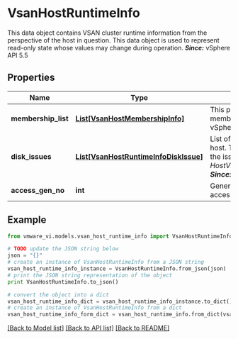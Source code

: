 # VsanHostRuntimeInfo

This data object contains VSAN cluster runtime information from the perspective of the host in question.  This data object is used to represent read-only state whose values may change during operation.  ***Since:*** vSphere API 5.5 

## Properties
Name | Type | Description | Notes
------------ | ------------- | ------------- | -------------
**membership_list** | [**List[VsanHostMembershipInfo]**](VsanHostMembershipInfo.md) | This property reports host membership information.  ***Since:*** vSphere API 5.5  | [optional] 
**disk_issues** | [**List[VsanHostRuntimeInfoDiskIssue]**](VsanHostRuntimeInfoDiskIssue.md) | List of disk issues detected on this host.  To retrieve more information on the issues, use *HostVsanSystem.QueryDisksForVsan*.  ***Since:*** vSphere API 5.5  | [optional] 
**access_gen_no** | **int** | Generation number tracking object accessibility.  ***Since:*** vSphere API 5.5  | [optional] 

## Example

```python
from vmware_vi.models.vsan_host_runtime_info import VsanHostRuntimeInfo

# TODO update the JSON string below
json = "{}"
# create an instance of VsanHostRuntimeInfo from a JSON string
vsan_host_runtime_info_instance = VsanHostRuntimeInfo.from_json(json)
# print the JSON string representation of the object
print VsanHostRuntimeInfo.to_json()

# convert the object into a dict
vsan_host_runtime_info_dict = vsan_host_runtime_info_instance.to_dict()
# create an instance of VsanHostRuntimeInfo from a dict
vsan_host_runtime_info_form_dict = vsan_host_runtime_info.from_dict(vsan_host_runtime_info_dict)
```
[[Back to Model list]](../README.md#documentation-for-models) [[Back to API list]](../README.md#documentation-for-api-endpoints) [[Back to README]](../README.md)


